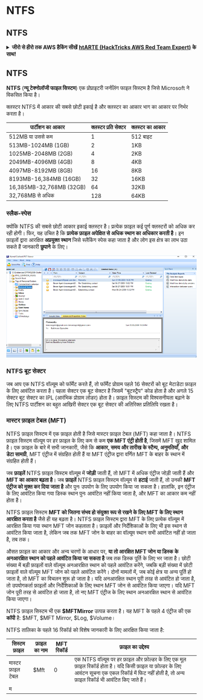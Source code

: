 # NTFS

## NTFS

<details>

<summary><strong>जीरो से हीरो तक AWS हैकिंग सीखें</strong> <a href="https://training.hacktricks.xyz/courses/arte"><strong>htARTE (HackTricks AWS Red Team Expert)</strong></a><strong> के साथ!</strong></summary>

HackTricks का समर्थन करने के अन्य तरीके:

* अगर आप चाहते हैं कि आपकी **कंपनी HackTricks में विज्ञापित हो** या **HackTricks को PDF में डाउनलोड** करें तो [**सदस्यता योजनाएं**](https://github.com/sponsors/carlospolop) देखें!
* [**आधिकारिक PEASS और HackTricks स्वैग**](https://peass.creator-spring.com) प्राप्त करें
* [**The PEASS Family**](https://opensea.io/collection/the-peass-family) की खोज करें, हमारा विशेष [**NFTs**](https://opensea.io/collection/the-peass-family) संग्रह
* **शामिल हों** 💬 [**डिस्कॉर्ड समूह**](https://discord.gg/hRep4RUj7f) या [**टेलीग्राम समूह**](https://t.me/peass) या हमें **ट्विटर** 🐦 [**@hacktricks_live**](https://twitter.com/hacktricks_live)** पर **फॉलो** करें।
* **अपने हैकिंग ट्रिक्स साझा करें, PRs सबमिट करके** [**HackTricks**](https://github.com/carlospolop/hacktricks) और [**HackTricks Cloud**](https://github.com/carlospolop/hacktricks-cloud) github repos में।

</details>

## **NTFS**

**NTFS** (**न्यू टेक्नोलॉजी फाइल सिस्टम**) एक प्रोप्राइटरी जर्नलिंग फाइल सिस्टम है जिसे Microsoft ने विकसित किया है।

क्लस्टर NTFS में आकार की सबसे छोटी इकाई है और क्लस्टर का आकार भाग का आकार पर निर्भर करता है।

| पार्टीशन का आकार       | क्लस्टर प्रति सेक्टर | क्लस्टर का आकार |
| ------------------------ | ------------------- | ------------ |
| 512MB या उससे कम        | 1                   | 512 बाइट    |
| 513MB-1024MB (1GB)       | 2                   | 1KB          |
| 1025MB-2048MB (2GB)      | 4                   | 2KB          |
| 2049MB-4096MB (4GB)      | 8                   | 4KB          |
| 4097MB-8192MB (8GB)      | 16                  | 8KB          |
| 8193MB-16,384MB (16GB)   | 32                  | 16KB         |
| 16,385MB-32,768MB (32GB) | 64                  | 32KB         |
| 32,768MB से अधिक         | 128                 | 64KB         |

### **स्लैक-स्पेस**

क्योंकि NTFS की सबसे छोटी आकार इकाई क्लस्टर है। प्रत्येक फ़ाइल कई पूर्ण क्लस्टरों को अधिक कर रही होगी। फिर, यह उचित है कि **प्रत्येक फ़ाइल अपेक्षित से अधिक स्थान का अधिकार करती है**। इन फ़ाइलों द्वारा आरक्षित **अप्रयुक्त स्थान** जिसे स्लैकिंग स्पेस कहा जाता है और लोग इस क्षेत्र का लाभ उठा सकते हैं जानकारी **छुपाने** के लिए।

![](<../../../.gitbook/assets/image (498).png>)

### **NTFS बूट सेक्टर**

जब आप एक NTFS वॉल्यूम को फॉर्मेट करते हैं, तो फॉर्मेट प्रोग्राम पहले 16 सेक्टरों को बूट मेटाडेटा फ़ाइल के लिए आवंटित करता है। पहला सेक्टर एक बूट सेक्टर है जिसमें "बूटस्ट्रैप" कोड होता है और अगले 15 सेक्टर बूट सेक्टर का IPL (आरंभिक प्रोग्राम लोडर) होता है। फ़ाइल सिस्टम की विश्वसनीयता बढ़ाने के लिए NTFS पार्टीशन का बहुत आखिरी सेक्टर एक बूट सेक्टर की अतिरिक्त प्रतिलिपि रखता है।

### **मास्टर फ़ाइल टेबल (MFT)**

NTFS फ़ाइल सिस्टम में एक फ़ाइल होती है जिसे मास्टर फ़ाइल टेबल (MFT) कहा जाता है। NTFS फ़ाइल सिस्टम वॉल्यूम पर हर फ़ाइल के लिए कम से कम **एक MFT एंट्री होती है**, जिसमें MFT खुद शामिल है। एक फ़ाइल के बारे में सभी जानकारी, जैसे कि **आकार, समय और तारीख के स्टैम्प, अनुमतियाँ, और डेटा सामग्री**, MFT एंट्रीज में संग्रहित होती हैं या MFT एंट्रीज द्वारा वर्णित MFT के बाहर के स्थान में संग्रहित होती हैं।

जब **फ़ाइलें** NTFS फ़ाइल सिस्टम वॉल्यूम में **जोड़ी** जाती हैं, तो MFT में अधिक एंट्रीज जोड़ी जाती हैं और **MFT का आकार बढ़ता है**। जब **फ़ाइलें** NTFS फ़ाइल सिस्टम वॉल्यूम से **हटाई** जाती हैं, तो उनकी **MFT एंट्रीज को मुक्त कर दिया जाता है** और पुनः उपयोग के लिए उपयोग किया जा सकता है। हालांकि, इन एंट्रीज के लिए आवंटित किया गया डिस्क स्थान पुनः आवंटित नहीं किया जाता है, और MFT का आकार कम नहीं होता है।

NTFS फ़ाइल सिस्टम **MFT को जितना संभव हो संयुक्त रूप से रखने के लिए MFT के लिए स्थान आरक्षित करता है** जैसे ही यह बढ़ता है। NTFS फ़ाइल सिस्टम द्वारा MFT के लिए प्रत्येक वॉल्यूम में आरक्षित किया गया स्थान MFT जोन कहलाता है। फ़ाइलों और निर्देशिकाओं के लिए भी इस स्थान से आवंटित किया जाता है, लेकिन जब तक MFT जोन के बाहर का वॉल्यूम स्थान सभी आवंटित नहीं हो जाता है, तब तक।

औसत फ़ाइल का आकार और अन्य चरणों के आधार पर, **या तो आरक्षित MFT जोन या डिस्क के अनआरक्षित स्थान को पहले आवंटित किया जा सकता है** जब तक डिस्क पूर्ति के लिए भर जाता है। छोटी संख्या में बड़ी फ़ाइलों वाले वॉल्यूम अनआरक्षित स्थान को पहले आवंटित करेंगे, जबकि बड़ी संख्या में छोटी फ़ाइलों वाले वॉल्यूम MFT जोन को पहले आवंटित करेंगे। दोनों मामलों में, जब कोई क्षेत्र या अन्य पूर्ति हो जाता है, तो MFT का विचलन शुरू हो जाता है। यदि अनआरक्षित स्थान पूरी तरह से आवंटित हो जाता है, तो उपयोगकर्ता फ़ाइलों और निर्देशिकाओं के लिए स्थान MFT जोन से आवंटित किया जाएगा। यदि MFT जोन पूरी तरह से आवंटित हो जाता है, तो नए MFT एंट्रीज के लिए स्थान अनआरक्षित स्थान से आवंटित किया जाएगा।

NTFS फ़ाइल सिस्टम भी एक **$MFTMirror** उत्पन्न करता है। यह MFT के पहले 4 एंट्रीज की एक **कॉपी** है: $MFT, $MFT Mirror, $Log, $Volume।

NTFS तालिका के पहले 16 रिकॉर्ड को विशेष जानकारी के लिए आरक्षित किया जाता है:

| सिस्टम फ़ाइल           | फ़ाइल का नाम | MFT रिकॉर्ड | फ़ाइल का उद्देश्य                                                                                                                                                                                                           |
| --------------------- | --------- | ---------- | ----------------------------------------------------------------------------------------------------------------------------------------------------------------------------------------------------------------------------- |
| मास्टर फ़ाइल टेबल     | $Mft      | 0          | एक NTFS वॉल्यूम पर हर फ़ाइल और फ़ोल्डर के लिए एक मूल फ़ाइल रिकॉर्ड होता है। यदि किसी फ़ाइल या फ़ोल्डर के लिए आवंटन सूचना एक एकल रिकॉर्ड में फिट नहीं होती है, तो अन्य फ़ाइल रिकॉर्ड भी आवंटित किए जाते हैं।            |
| म
